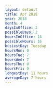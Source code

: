 ```yaml
---
layout: default
title: Apr 2018
year: 2018
month: 4
daysInOffice: 2
possibleDays: 2
hoursInOffice: 14
possibleHours: 16
busiestDay: Tuesday
hoursMon: 0
hoursTue: 7
hoursWed: 7
hoursThu: 0
hoursFri: 0
longestDay: 11 hours
averageDay: 7 hours
---
```

